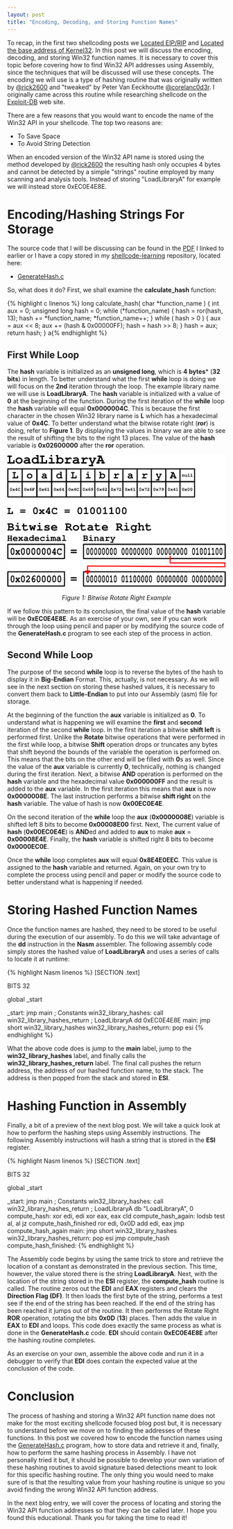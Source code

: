 ```yaml
---
layout: post
title: "Encoding, Decoding, and Storing Function Names"
---
```

To recap, in the first two shellcoding posts we [Located EIP/RIP](https://blog.xenoscr.net/Finding-EIP/) and [Located the base address of Kernel32](https://blog.xenoscr.net/Locating-Kernel32-Base-Address/). In this post we will discuss the encoding, decoding, and storing Win32 function names. It is necessary to cover this topic before covering how to find Win32 API addresses using Assembly, since the techniques that will be discussed will use these concepts. The encoding we will use is a type of hashing routine that was originally written by [@rick2600](https://twitter.com/rick2600) and "tweaked" by Peter Van Eeckhoutte [@corelanc0d3r](https://twitter.com/corelanc0d3). I originally came across this routine while researching shellcode on the [Exploit-DB](https://www.exploit-db.com/docs/english/13638-exploit-writing-tutorial-part-9---introduction-to-win32-shellcoding.pdf) web site. 

There are a few reasons that you would want to encode the name of the Win32 API in your shellcode. The top two reasons are:
- To Save Space
- To Avoid String Detection

When an encoded version of the Win32 API name is stored using the method developed by [@rick2600](https://twitter.com/rick2600) the resulting hash only occupies 4 bytes and cannot be detected by a simple "strings" routine employed by many scanning and analysis tools. Instead of storing "LoadLibraryA" for example we will instead store 0xEC0E4E8E.

# Encoding/Hashing Strings For Storage
The source code that I will be discussing can be found in the [PDF](https://www.exploit-db.com/docs/english/13638-exploit-writing-tutorial-part-9---introduction-to-win32-shellcoding.pdf) I linked to earlier or I have a copy stored in my [shellcode-learning](https://github.com/xenoscr/shellcode-learning) repository, located here:
- [GenerateHash.c](https://raw.githubusercontent.com/xenoscr/shellcode-learning/master/GenerateHash.c)

So, what does it do? First, we shall examine the **calculate_hash** function:

{% highlight c linenos %}
long calculate_hash( char *function_name )
{
	int aux = 0;
	unsigned long hash = 0;
	while (*function_name)
	{
		hash = ror(hash, 13);
		hash += *function_name;
		*function_name++;
	}
	while ( hash > 0 )
	{
		aux = aux << 8;
		aux += (hash & 0x00000FF);
		hash = hash >> 8;
	}
	hash = aux;
	return hash;
}
a{% endhighlight %}

## First While Loop
The **hash** variable is initialized as an **unsigned long**, which is **4 bytes*** (**32 bits**) in length. To better understand what the first **while** loop is doing we will focus on the **2nd** iteration through the loop. The example library name we will use is **LoadLibraryA**. The **hash** variable is initialized with a value of **0** at the beginning of the function. During the first iteration of the **while** loop the **hash** variable will equal **0x0000004C**. This is because the first character in the chosen Win32 library name is **L** which has a hexadecimal value of **0x4C**. To better understand what the bitwise rotate right (**ror**) is doing, refer to **Figure 1**. By displaying the values in binary we are able to see the result of shifting the bits to the right 13 places. The value of the **hash** variable is **0x02600000** after the **ror** operation.

<p align="center">
    <img src="/resources/images/2019-12-23-Encoding-Decoding-and-Storing-Function-Names/figure1.png" alt="Figure 1: Bitwise Rotate Right Example">
</p>
<p align="center">
    <em>Figure 1: Bitwise Rotate Right Example</em>
</p>

If we follow this pattern to its conclusion, the final value of the **hash** variable will be **0xEC0E4E8E**. As an exercise of your own, see if you can work through the loop using pencil and paper or by modifying the source code of the **GenerateHash.c** program to see each step of the process in action.

## Second While Loop
The purpose of the second **while** loop is to reverse the bytes of the hash to display it in **Big-Endian** Format. This, actually, is not necessary. As we will see in the next section on storing these hashed values, it is necessary to convert them back to **Little-Endian** to put into our Assembly (asm) file for storage.

At the beginning of the function the **aux** variable is initialized as **0**. To understand what is happening we will examine the **first** and **second** iteration of the second **while** loop. In the first iteration a bitwise **shift left** is performed first. Unlike the **Rotate** bitwise operations that were performed in the first while loop, a bitwise **Shift** operation drops or truncates any bytes that shift beyond the bounds of the variable the operation is performed on. This means that the bits on the other end will be filled with **0**s as well. Since the value of the **aux** variable is currently **0**, technically, nothing is changed during the first iteration. Next, a bitwise **AND** operation is performed on the **hash** variable and the hexadecimal value **0x000000FF** and the result is added to the **aux** variable. In the first iteration this means that **aux** is now **0x0000008E**. The last instruction performs a bitwise **shift right** on the **hash** variable. The value of hash is now **0x00EC0E4E**.

On the second iteration of the **while** loop the **aux** (**0x0000008E**) variable is shifted left 8 bits to become **0x00008E00** first. Next, The current value of **hash** (**0x00EC0E4E**) is **AND**ed and added to **aux** to make **aux** = **0x00008E4E**. Finally, the **hash** variable is shifted right 8 bits to become **0x0000EC0E**.

Once the **while** loop completes **aux** will equal **0x8E4E0EEC**. This value is assigned to the **hash** variable and returned. Again, on your own try to complete the process using pencil and paper or modify the source code to better understand what is happening if needed.

# Storing Hashed Function Names
Once the function names are hashed, they need to be stored to be useful during the execution of our assembly. To do this we will take advantage of the **dd** instruction in the **Nasm** assembler. The following assembly code simply stores the hashed value of **LoadLibraryA** and uses a series of calls to locate it at runtime:

{% highlight Nasm linenos %}
[SECTION .text]

BITS 32

global _start

_start:
    jmp main
    ; Constants
    win32_library_hashes:
        call win32_library_hashes_return
        ; LoadLibraryA
        dd 0xEC0E4E8E
    main:
        jmp short win32_library_hashes
        win32_library_hashes_return:
        pop esi
{% endhighlight %}

What the above code does is jump to the **main** label, jump to the **win32_library_hashes** label, and finally calls the **win32_library_hashes_return** label. The final call pushes the return address, the address of our hashed function name, to the stack. The address is then popped from the stack and stored in **ESI**.

# Hashing Function in Assembly
Finally, a bit of a preview of the next blog post. We will take a quick look at how to perform the hashing steps using Assembly instructions. The following Assembly instructions will hash a string that is stored in the **ESI** register.

{% highlight Nasm linenos %}
[SECTION .text]

BITS 32

global _start

_start:
    jmp main
    ; Constants
    win32_library_hashes:
        call win32_library_hashes_return
        ; LoadLibraryA
        db "LoadLibraryA", 0
    compute_hash:
        xor edi, edi
        xor eax, eax
        cld
    compute_hash_again:
        lodsb
        test al, al
        jz compute_hash_finished
        ror edi, 0x0D
        add edi, eax
        jmp compute_hash_again
    main:
        jmp short win32_library_hashes
        win32_library_hashes_return:
        pop esi
        jmp compute_hash
    compute_hash_finished:
{% endhighlight %}

The Assembly code begins by using the same trick to store and retrieve the location of a constant as demonstrated in the previous section. This time, however, the value stored there is the string **LoadLibraryA**. Next, with the location of the string stored in the **ESI** register, the **compute_hash** routine is called. The routine zeros out the **EDI** and **EAX** registers and clears the **Direction Flag (DF)**. It then loads the first byte of the string, performs a test see if the end of the string has been reached. If the end of the string has been reached it jumps out of the routine. It then performs the Rotate Right **ROR** operation, rotating the bits **0x0D** (**13**) places. Then adds the value in **EAX** to **EDI** and loops. This code does exactly the same process as what is done in the **GenerateHash.c** code. **EDI** should contain **0xEC0E4E8E** after the hashing routine completes.

As an exercise on your own, assemble the above code and run it in a debugger to verify that **EDI** does contain the expected value at the conclusion of the code.

# Conclusion
The process of hashing and storing a Win32 API function name does not make for the most exciting shellcode focused blog post but, it is necessary to understand before we move on to finding the addresses of these functions. In this post we covered how to encode the function names using the [GenerateHash.c](https://raw.githubusercontent.com/xenoscr/shellcode-learning/master/GenerateHash.c) program, how to store data and retrieve it and, finally, how to perform the same hashing process in Assembly. I have not personally tried it but, it should be possible to develop your own variation of these hashing routines to avoid signature based detections meant to look for this specific hashing routine. The only thing you would need to make sure of is that the resulting value from your hashing routine is unique so you avoid finding the wrong Win32 API function address.

In the next blog entry, we will cover the process of locating and storing the Win32 API function addresses so that they can be called later. I hope you found this educational. Thank you for taking the time to read it!
